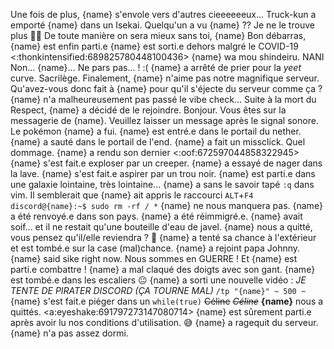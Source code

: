 Une fois de plus, {name} s'envole vers d'autres cieeeeeeux...
Truck-kun a emporté {name} dans un Isekai. 
Quelqu'un a vu {name} ?? Je ne le trouve plus 👀💦
De toute manière on sera mieux sans toi, {name}
Bon débarras, {name} est enfin parti.e
{name} est sorti.e dehors malgré le COVID-19 <:thonkintensified:689825780448100436>
{name} wa mou shindeiru. NANI
Non... {name}... Ne pars pas... ! :(
{name} a arrêté de prier pour la *yeet* curve. Sacrilège.
Finalement, {name} n'aime pas notre magnifique serveur.
Qu'avez-vous donc fait à {name} pour qu'il s'éjecte du serveur comme ça ?
{name} n'a malheureusement pas passé le vibe check...
Suite à la mort du Respect, {name} a décidé de le rejoindre.
Bonjour. Vous êtes sur la messagerie de {name}. Veuillez laisser un message après le signal sonore.
Le pokémon {name} a fui.
{name} est entré.e dans le portail du nether.
{name} a sauté dans le portail de l'end.
{name} a fait un missclick. Quel dommage.
{name} a rendu son dernier <:oof:672597044858322945>
{name} s'est fait.e exploser par un creeper.
{name} a essayé de nager dans la lave.
{name} s'est fait.e aspirer par un trou noir.
{name} est parti.e dans une galaxie lointaine, très lointaine...
{name} a sans le savoir tapé `:q` dans vim.
Il semblerait que {name} ait appris le raccourci `ALT`+`F4`
`discord@{name}:~$ sudo rm -rf / *`
{name} ne nous manquera pas.
{name} a été renvoyé.e dans son pays.
{name} a été réimmigré.e.
{name} avait soif... et il ne restait qu'une bouteille d'eau de javel.
{name} nous a quitté, vous pensez qu'il/elle reviendra ? 🤔
{name} a tenté sa chance à l'extérieur et est tombé.e sur la case (mal)chance.
{name} a rejoint papa Johnny.
{name} said sike right now.
Nous sommes en GUERRE ! Et {name} est parti.e combattre !
{name} a mal claqué des doigts avec son gant.
{name} est tombé.e dans les escaliers 😐
{name} a sorti une nouvelle vidéo : *JE TENTE DE PIRATER DISCORD (ÇA TOURNE MAL)*
`/tp "{name}" ~ 500 ~`
{name} s'est fait.e piéger dans un `while(true)`
~~Céline~~ *~~Céline~~* __**{name}**__ nous a quittés. <a:eyeshake:691797273147080714>
{name} est sûrement parti.e après avoir lu nos conditions d'utilisation. 😅
{name} a ragequit du serveur.
{name} n'a pas assez dormi.
